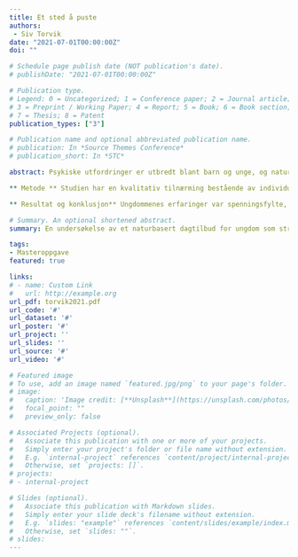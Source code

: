 ```yaml
---
title: Et sted å puste
authors:
 - Siv Torvik
date: "2021-07-01T00:00:00Z"
doi: ""

# Schedule page publish date (NOT publication's date).
# publishDate: "2021-07-01T00:00:00Z"

# Publication type.
# Legend: 0 = Uncategorized; 1 = Conference paper; 2 = Journal article;
# 3 = Preprint / Working Paper; 4 = Report; 5 = Book; 6 = Book section;
# 7 = Thesis; 8 = Patent
publication_types: ["3"]

# Publication name and optional abbreviated publication name.
# publication: In *Source Themes Conference*
# publication_short: In *STC*

abstract: Psykiske utfordringer er utbredt blant barn og unge, og naturbaserte tilnærminger til helsefremming, psykisk helsearbeid og behandling virker lovende. Det er likevel foreløpig begrenset med forskning innen dette feltet i Norge og i Norden. Denne studien undersøker erfaringer med utendørsterapi som et dagtilbud i spesialisthelsetjenesten, hvor ungdommers og terapeuters erfaring med gruppetilbudet ”Basecamp” ved Sørlandet sykehus utforskes. Hensikten med studien er å øke kunnskapen om utendørsterapi som behandlingstilbud til ungdom med psykiske utfordringer. Forskningsspørsmålene er "Hva foregår på Basecamp? Hvilke forventninger til, erfaringer med og tanker om Basecamp har ungdommer og terapeuter i Basecamp?"

** Metode ** Studien har en kvalitativ tilnærming bestående av individuelle intervju med fem ungdommer, et fokusgruppeintervju med tre terapeuter samt en hospiteringsperiode som inkluderte besøk på fem Basecamp-samlinger. Tematisk analyse ble brukt i analysen av datamaterialet.

** Resultat og konklusjon** Ungdommenes erfaringer var spenningsfylte, det var både krevende og givende å delta på Basecamp. Det som var viktig for dem i terapien var opphold i naturen, sosiale relasjoner, å gjøre noe annet enn det vanlige, muligheten til å bestemme grad av deltakelse selv og at utfordringene virket overkommelige. Terapeutene syntes relasjonen til ungdommene ble bedre når terapien foregikk utendørs. De opplevde at naturen ga gode forutsetninger for økt tilstedeværelse, mestringstro og sosial læring, og at det friske og gode ble fremtredende i naturen, noe de benyttet i arbeidet med å fremme god psykisk helse. Opphold i naturen kan ha en gjenoppbyggende effekt på den psykiske helsen. I denne studien understrekes betydningen av systematisk bruk av naturen i en terapisammenheng.

# Summary. An optional shortened abstract.
summary: En undersøkelse av et naturbasert dagtilbud for ungdom som strever.

tags:
- Masteroppgave
featured: true

links:
# - name: Custom Link
#   url: http://example.org
url_pdf: torvik2021.pdf
url_code: '#'
url_dataset: '#'
url_poster: '#'
url_project: ''
url_slides: ''
url_source: '#'
url_video: '#'

# Featured image
# To use, add an image named `featured.jpg/png` to your page's folder. 
# image:
#   caption: 'Image credit: [**Unsplash**](https://unsplash.com/photos/pLCdAaMFLTE)'
#   focal_point: ""
#   preview_only: false

# Associated Projects (optional).
#   Associate this publication with one or more of your projects.
#   Simply enter your project's folder or file name without extension.
#   E.g. `internal-project` references `content/project/internal-project/index.md`.
#   Otherwise, set `projects: []`.
# projects:
# - internal-project

# Slides (optional).
#   Associate this publication with Markdown slides.
#   Simply enter your slide deck's filename without extension.
#   E.g. `slides: "example"` references `content/slides/example/index.md`.
#   Otherwise, set `slides: ""`.
# slides:
---
```


<!-- {{% callout note %}}
Click the *Cite* button above to demo the feature to enable visitors to import publication metadata into their reference management software.
{{% /callout %}}

Supplementary notes can be added here, including [code and math](https://sourcethemes.com/academic/docs/writing-markdown-latex/). -->
